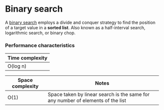 # Binary search
A [binary search](https://en.wikipedia.org/wiki/Binary_search_algorithm) employs a divide and conquer strategy to find the position of a target value in a __sorted list__. Also known as a half-interval search, logarithmic search, or binary chop.

### Performance characteristics
|Time complexity
|-
|O(log n)

|Space complexity |Notes
|- |-
|O(1) |Space taken by linear search is the same for any number of elements of the list
